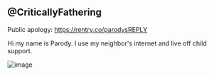 ## @CriticallyFathering

Public apology: https://rentry.co/parodysREPLY

Hi my name is Parody. I use my neighbor's internet and live off child support.











![image](https://github.com/user-attachments/assets/cf1b486b-eeff-4fef-ab9c-ea66a2207484)

